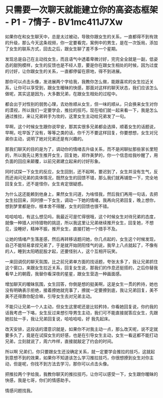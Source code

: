 # 只需要一次聊天就能建立你的高姿态框架 - P1 - 7情子 - BV1mc411J7Xw

如果你在和女生聊天中，总是太过被动，导致你跟女生的关系，一直都得不到有效的升级，那么今天这条视频，你一定要看完，案例中的男生，是在一次饭局，添加了女生的联系方式，回去之后，跟女生聊了差不多一个星期。

发现总是自己在主动找女生，而且语气中透着卑微讨好，完完全全就是一副，低姿态的甜狗模样，女生的反馈也是不经人意，要是你在跟女生相处的时候，因为过度的讨好，让你跟女生的关系，一直都停留在原地，得不到进展。

那你可以点击头像，发进展两个字给我，我教你怎么做，能跟喜欢的女生拉近关系，让你可以享受到，跟女生暧昧的快感，那面对这样的聊天状态，我们应该怎么做呢，其实这是因为，大多数兄弟，在跟女生相处的过程中。

都会出于对性别的弱势心理，去劝咎顺从女生，但一味的顺从，只会换来女生对你的漠视，所以我们一定要学会，推拉的技巧，现在咱们就一起来看一下，我是怎么通过推拉，来让兄弟转手为攻的，这里女生主动给兄弟发了一句。

早啊，这个时候女生跟你说早安，那其实很多兄弟都会选择，顺着女生的话题说，早啊，吃早饭了没有，等等之类的话，你千万不要这样回复，你要想想，女生对兄弟你主动，说明了她对兄弟还是有兴趣的。

那我们聊天的目的是为了，调动你的情绪去升级关系，而不是闲聊扯那些家长里短的，所以我先让男生推开女生，回复她，郑作美梦的，你一个信息给我吵醒了，用负面的回应来颠覆，以前兄弟建立起来的讨好形象。

同时试探一下女生的反应，女生回到，还不起啊，要迟到了，女生并没有生气，反而还询问兄弟的具体情况，既然女生的回馈不错，那么我们就再铺垫一下，完全地回复女生，还不是怪你，女生肯定很疑惑。

为什么这还能赖到他身上，果然女生问道，为啥怪我，然后我们再用一句话，去把女生拉回来，同时撩一下女生，调动一下她的情绪，我再向兄弟回复，晚上想你，想到梦里都是你，根本舍不得醒，女生的回馈也很不错。

哈哈哈哈，有这么想见吗，我最近可是忙得很哦，这个时候女生对待兄弟的态度，就像一种猎人对待猎物的挑逗，所以我这里让兄弟继续推开女生，回复她，不想见，没睡好，精神不振，推开女生，直接打她一个措手不及。

让她的情绪产生落差感，然后再转移话题问她，你几点起的，女生这个时候发现，自己不能轻易拿捏兄弟了，于是就开始阴阳怪气的说，我早上八点就起了，不像有的人，睡到太阳晒屁股才起，还要怪别人，这个互相开玩笑。

一来回调侃的聊天氛围，比之前兄弟单方面的找话题，夸张太多了，我让兄弟抓住这个窗口，来跟女生拉近关系，回复女生说，那我们的作息还挺搭的，之后你替我看早上的朝霞，我替你看深夜的星星，跟女生营造一种画面感。

增加聊天的暧昧氛围，女生回答，你倒是想的挺美啊，这是女生一贯的矜持，她也没有明确表示拒绝，接着撩她就完事了，撩就一定要撩到底，我让兄弟回复，美不美不还得靠你配合嘛，引导女生去对兄弟主动。

不能只让兄弟一个人主动，但女生这里呢还是比较矜持，你看她回复说，你约我的话我考虑一下咯，女生反过来想引导男生主动，我们可不能直接就答应女生，先跟她拉扯一手，我让兄弟回复说，哈哈哈哈，好 我先起床。

改天安排，这段话的潜意识就是，如果你不对我主动一点，那么改天呢，说不定就要多久了，竟是在试探女生的好感，也是在引导女生主动，女生一看这都不能打动兄弟，立刻就说了，周六咋样，直接就敲定了约会的时间。

所以啊 兄弟们，你只要跟女生还没确定关系，就一定要学会推拉的技巧，这就起到意想不到的效果，如果你不知道该怎么学习推拉技巧，你很想撩到女生对你主动，但是呢，你找不到方法去学习，那你可以点击头像。

把推拉两个字给我，我教你聊天的推拉技巧，让你可以感受一下，女生跟你暧昧的快感，我是七哥，你们的情感助手。

情感问题找我。